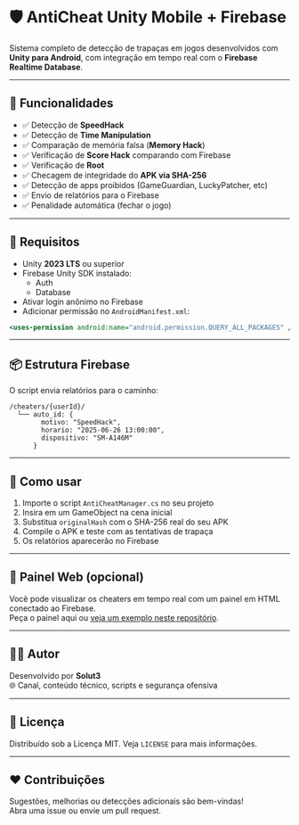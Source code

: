 # 🛡️ AntiCheat Unity Mobile + Firebase

Sistema completo de detecção de trapaças em jogos desenvolvidos com **Unity para Android**, com integração em tempo real com o **Firebase Realtime Database**.

---

## 🚀 Funcionalidades

- ✅ Detecção de **SpeedHack**
- ✅ Detecção de **Time Manipulation**
- ✅ Comparação de memória falsa (**Memory Hack**)
- ✅ Verificação de **Score Hack** comparando com Firebase
- ✅ Verificação de **Root**
- ✅ Checagem de integridade do **APK via SHA-256**
- ✅ Detecção de apps proibidos (GameGuardian, LuckyPatcher, etc)
- ✅ Envio de relatórios para o Firebase
- ✅ Penalidade automática (fechar o jogo)

---

## 🔧 Requisitos

- Unity **2023 LTS** ou superior
- Firebase Unity SDK instalado:
  - Auth
  - Database
- Ativar login anônimo no Firebase
- Adicionar permissão no `AndroidManifest.xml`:

```xml
<uses-permission android:name="android.permission.QUERY_ALL_PACKAGES" />
```

---

## 📦 Estrutura Firebase

O script envia relatórios para o caminho:

```
/cheaters/{userId}/
  └── auto_id: {
        motivo: "SpeedHack",
        horario: "2025-06-26 13:00:00",
        dispositivo: "SM-A146M"
      }
```

---

## 🧠 Como usar

1. Importe o script `AntiCheatManager.cs` no seu projeto
2. Insira em um GameObject na cena inicial
3. Substitua `originalHash` com o SHA-256 real do seu APK
4. Compile o APK e teste com as tentativas de trapaça
5. Os relatórios aparecerão no Firebase

---

## 📸 Painel Web (opcional)

Você pode visualizar os cheaters em tempo real com um painel em HTML conectado ao Firebase.  
Peça o painel aqui ou [veja um exemplo neste repositório](#).

---

## 🧑‍💻 Autor

Desenvolvido por **Solut3**  
🌐 Canal, conteúdo técnico, scripts e segurança ofensiva

---

## 📄 Licença

Distribuído sob a Licença MIT. Veja `LICENSE` para mais informações.

---

## ❤️ Contribuições

Sugestões, melhorias ou detecções adicionais são bem-vindas!  
Abra uma issue ou envie um pull request.
